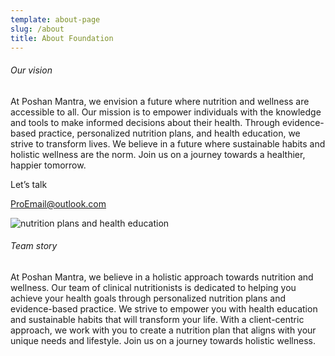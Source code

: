 ```yaml
---
template: about-page
slug: /about
title: About Foundation
---
```

###### Our vision

At Poshan Mantra, we envision a future where nutrition and wellness are accessible to all. Our mission is to empower individuals with the knowledge and tools to make informed decisions about their health. Through evidence-based practice, personalized nutrition plans, and health education, we strive to transform lives. We believe in a future where sustainable habits and holistic wellness are the norm. Join us on a journey towards a healthier, happier tomorrow.

Let’s talk

ProEmail@outlook.com

![nutrition plans and health education](/assets/dietitian.webp "dietitian")

###### Team story

At Poshan Mantra, we believe in a holistic approach towards nutrition and wellness. Our team of clinical nutritionists is dedicated to helping you achieve your health goals through personalized nutrition plans and evidence-based practice. We strive to empower you with health education and sustainable habits that will transform your life. With a client-centric approach, we work with you to create a nutrition plan that aligns with your unique needs and lifestyle. Join us on a journey towards holistic wellness.